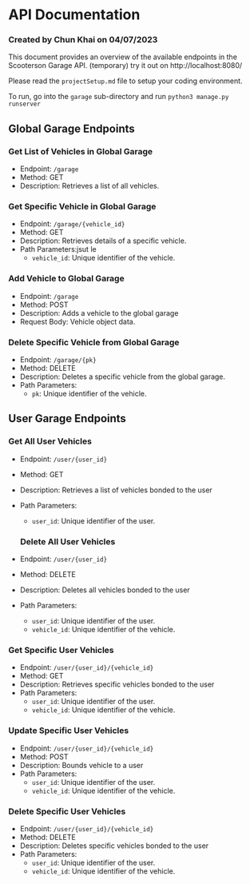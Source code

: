 # API Documentation
### Created by Chun Khai on 04/07/2023

This document provides an overview of the available endpoints in the Scooterson Garage API.
(temporary) try it out on http://localhost:8080/

Please read the ```projectSetup.md``` file to setup your coding environment.

To run, go into the ```garage``` sub-directory and run ```python3 manage.py runserver```

## Global Garage Endpoints

### Get List of Vehicles in Global Garage

- Endpoint: `/garage`
- Method: GET
- Description: Retrieves a list of all vehicles.

### Get Specific Vehicle in Global Garage

- Endpoint: `/garage/{vehicle_id}`
- Method: GET
- Description: Retrieves details of a specific vehicle.
- Path Parameters:jsut le 
  - `vehicle_id`: Unique identifier of the vehicle.

### Add Vehicle to Global Garage

- Endpoint: `/garage`
- Method: POST
- Description: Adds a vehicle to the global garage
- Request Body: Vehicle object data.

### Delete Specific Vehicle from Global Garage 

- Endpoint: `/garage/{pk}`
- Method: DELETE
- Description: Deletes a specific vehicle from the global garage.
- Path Parameters:
  - `pk`: Unique identifier of the vehicle.

## User Garage Endpoints

### Get All User Vehicles

- Endpoint: `/user/{user_id}`
- Method: GET
- Description: Retrieves a list of vehicles bonded to the user 
- Path Parameters:
  - `user_id`: Unique identifier of the user.

  ### Delete All User Vehicles

- Endpoint: `/user/{user_id}`
- Method: DELETE
- Description: Deletes all vehicles bonded to the user 
- Path Parameters:
  - `user_id`: Unique identifier of the user.
  - `vehicle_id`: Unique identifier of the vehicle.

### Get Specific User Vehicles
- Endpoint: `/user/{user_id}/{vehicle_id}`
- Method: GET
- Description: Retrieves specific vehicles bonded to the user 
- Path Parameters:
  - `user_id`: Unique identifier of the user.
  - `vehicle_id`: Unique identifier of the vehicle.

### Update Specific User Vehicles
- Endpoint: `/user/{user_id}/{vehicle_id}`
- Method: POST
- Description: Bounds vehicle to a user 
- Path Parameters:
  - `user_id`: Unique identifier of the user.
  - `vehicle_id`: Unique identifier of the vehicle.

### Delete Specific User Vehicles
- Endpoint: `/user/{user_id}/{vehicle_id}`
- Method: DELETE 
- Description: Deletes specific vehicles bonded to the user 
- Path Parameters:
  - `user_id`: Unique identifier of the user.
  - `vehicle_id`: Unique identifier of the vehicle.
